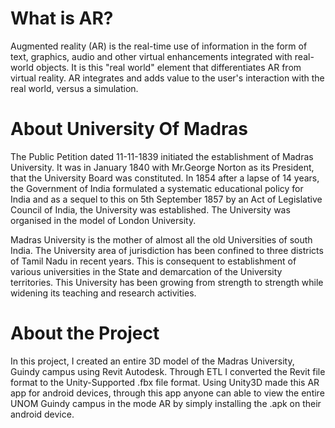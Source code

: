 # What is AR?
Augmented reality (AR) is the real-time use of information in the form of text, graphics, audio and other virtual enhancements integrated with real-world objects. It is this "real world" element that differentiates AR from virtual reality. AR integrates and adds value to the user's interaction with the real world, versus a simulation.

# About University Of Madras
The Public Petition dated 11-11-1839 initiated the establishment of Madras University. It was in January 1840 with Mr.George Norton as its President, that the University Board was constituted. In 1854 after a lapse of 14 years, the Government of India formulated a systematic educational policy for India and as a sequel to this on 5th September 1857 by an Act of Legislative Council of India, the University was established. The University was organised in the model of London University.

Madras University is the mother of almost all the old Universities of south India. The University area of jurisdiction has been confined to three districts of Tamil Nadu in recent years. This is consequent to establishment of various universities in the State and demarcation of the University territories. This University has been growing from strength to strength while widening its teaching and research activities.

# About the Project
In this project, I created an entire 3D model of the Madras University, Guindy campus using Revit Autodesk. Through ETL I converted the Revit file format to the Unity-Supported .fbx file format. Using Unity3D made this AR app for android devices, through this app anyone can able to view the entire UNOM Guindy campus in the mode AR by simply installing the .apk on their android device.
